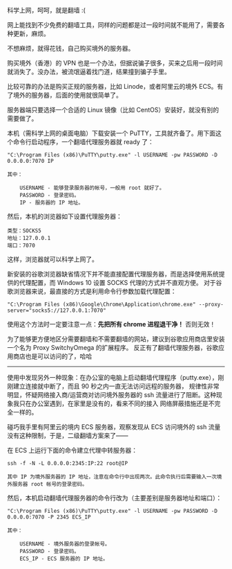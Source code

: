 科学上网，呵呵，就是翻墙 :(

网上能找到不少免费的翻墙工具，同样的问题都是过一段时间就不能用了，需要各种更新，麻烦。

不想麻烦，就得花钱，自己购买境外的服务器。

购买境外（香港）的 VPN 也是一个办法，但据说骗子很多，买来之后用一段时间就消失了。没办法，被流氓逼着找门道，结果撞到骗子手里。

比较可靠的办法是购买正规的服务器，比如 Linode，或者阿里云的境外 ECS。有了境外的服务器，后面的使用就很简单了。

服务器端只要选择一个合适的 Linux 镜像（比如 CentOS）安装好，就没有别的需要做了。

本机（需科学上网的桌面电脑）下载安装一个 PuTTY，工具就齐备了。用下面这个命令行启动程序，一个翻墙代理服务器就 ready 了：

	"C:\Program Files (x86)\PuTTY\putty.exe" -l USERNAME -pw PASSWORD -D 0.0.0.0:7070 IP

	其中：

		USERNAME - 能够登录服务器的帐号，一般用 root 就好了。
		PASSWORD - 登录密码。
		IP - 服务器的 IP 地址。

然后，本机的浏览器如下设置代理服务器：

	类型：SOCKS5
	地址：127.0.0.1
	端口：7070

这样，浏览器就可以科学上网了。

新安装的谷歌浏览器缺省情况下并不能直接配置代理服务器，而是选择使用系统提供的代理配置，而 Windows 10 设置 SOCKS 代理的方式并不直观方便。
对于谷歌浏览器来说，最直接的方式是利用命令行参数加载代理配置：
```
"C:\Program Files (x86)\Google\Chrome\Application\chrome.exe" --proxy-server="socks5://127.0.0.1:7070"
```
使用这个方法时一定要注意一点：**先把所有 chrome 进程退干净！** 否则无效！

为了能够更方便地区分需要翻墙和不需要翻墙的网站，建议到谷歌应用商店里安装一个名为 Proxy SwitchyOmega 的扩展程序。
反正有了翻墙代理服务器，谷歌应用商店也是可以访问的了，哈哈

----

使用中发现另外一种现象：在办公室的电脑上启动翻墙代理程序（putty.exe），刚刚建立连接就中断了，而且 90 秒之内一直无法访问远程的服务器，
规律性非常明显，怀疑网络接入商/运营商对访问境外服务器的 ssh 流量进行了阻断。这种现象我只在办公室遇到，在家里是没有的，看来不同的接入
网络屏蔽措施还是不完全一样的。

碰巧我手里有阿里云的境内 ECS 服务器，观察发现从 ECS 访问境外的 ssh 流量没有这种限制，于是，二级翻墙方案来了——

在 ECS 上运行下面的命令建立代理中转服务器：

	ssh -f -N -L 0.0.0.0:2345:IP:22 root@IP

	其中 IP 为境外服务器的 IP 地址，注意在命令行中出现两次。此命令执行后需要输入一次境外服务器 root 帐号的登录密码。

然后，本机启动翻墙代理服务器的命令行改为（主要差别是服务器地址和端口）：

	"C:\Program Files (x86)\PuTTY\putty.exe" -l USERNAME -pw PASSWORD -D 0.0.0.0:7070 -P 2345 ECS_IP

	其中：

		USERNAME - 境外服务器的登录帐号。
		PASSWORD - 登录密码。
		ECS_IP - ECS 服务器的 IP 地址。
